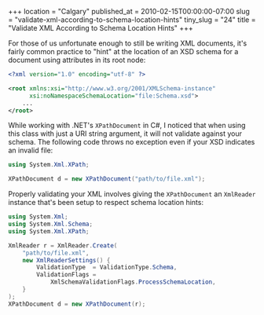 +++
location = "Calgary"
published_at = 2010-02-15T00:00:00-07:00
slug = "validate-xml-according-to-schema-location-hints"
tiny_slug = "24"
title = "Validate XML According to Schema Location Hints"
+++

For those of us unfortunate enough to still be writing XML documents, it's fairly common practice to "hint" at the location of an XSD schema for a document using attributes in its root node:

``` xml
<?xml version="1.0" encoding="utf-8" ?>

<root xmlns:xsi="http://www.w3.org/2001/XMLSchema-instance" 
      xsi:noNamespaceSchemaLocation="file:Schema.xsd">
    ...
</root>
```

While working with .NET's `XPathDocument` in C#, I noticed that when using this class with just a URI string argument, it will not validate against your schema. The following code throws no exception even if your XSD indicates an invalid file:

``` cs
using System.Xml.XPath;

XPathDocument d = new XPathDocument("path/to/file.xml");
```

Properly validating your XML involves giving the `XPathDocument` an `XmlReader` instance that's been setup to respect schema location hints:

``` cs
using System.Xml;
using System.Xml.Schema;
using System.Xml.XPath;

XmlReader r = XmlReader.Create(
    "path/to/file.xml", 
    new XmlReaderSettings() {
        ValidationType  = ValidationType.Schema, 
        ValidationFlags = 
            XmlSchemaValidationFlags.ProcessSchemaLocation, 
    }
);
XPathDocument d = new XPathDocument(r);
```
